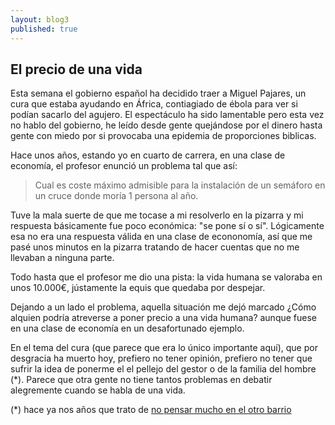 ```yaml
---
layout: blog3
published: true
---
```


## El precio de una vida

Esta semana el gobierno español ha decidido traer a Miguel Pajares, un cura que estaba ayudando en África, contiagiado de ébola para ver si podían sacarlo del agujero. El espectáculo ha sido lamentable pero esta vez no hablo del gobierno, he leído desde gente quejándose por el dinero hasta gente con miedo por si provocaba una epidemia de proporciones biblicas.

Hace unos años, estando yo en cuarto de carrera, en una clase de economía, el profesor enunció un problema tal que así:

> Cual es coste máximo admisible para la instalación de un semáforo en un cruce donde moría 1 persona al año.

Tuve la mala suerte de que me tocase a mi resolverlo en la pizarra y mi respuesta básicamente fue poco económica: "se pone sí o sí". Lógicamente esa no era una respuesta válida en una clase de econonomía, así que me pasé unos minutos en la pizarra tratando de hacer cuentas que no me llevaban a ninguna parte.

Todo hasta que el profesor me dio una pista: la vida humana se valoraba en unos 10.000€, jústamente la equis que quedaba por despejar.

Dejando a un lado el problema, aquella situación me dejó marcado ¿Cómo alquien podría atreverse a poner precio a una vida humana? aunque fuese en una clase de economía en un desafortunado ejemplo.

En el tema del cura (que parece que era lo único importante aquí), que por desgracia ha muerto hoy, prefiero no tener opinión, prefiero no tener que sufrir la idea de ponerme el el pellejo del gestor o de la familia del hombre (\*). Parece que otra gente no tiene tantos problemas en debatir alegremente cuando se habla de una vida.

(\*) hace ya nos años que trato de [no pensar mucho en el otro barrio](http://blep.blogspot.com.es/2010/11/mejor-me-quedo-como-estoy.html)